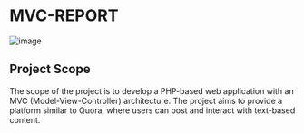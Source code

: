 # MVC-REPORT
![image](https://github.com/akbaralinabiev/MVC-REPORT/assets/104593036/652bb934-f395-496a-b1a1-78acca1dec25)

## Project Scope
The scope of the project is to develop a PHP-based web application with an MVC (Model-View-Controller) architecture. The project aims to provide a platform similar to Quora, where users can post and interact with text-based content.
